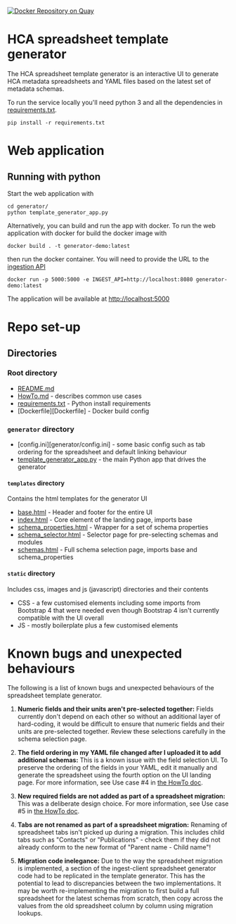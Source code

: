 [![Docker Repository on Quay](https://quay.io/repository/humancellatlas/schema-template-generator/status "Docker Repository on Quay")](https://quay.io/repository/humancellatlas/schema-template-generator)

# HCA spreadsheet template generator

The HCA spreadsheet template generator is an interactive UI to generate HCA metadata spreadsheets and YAML files based on the latest set of metadata schemas.

To run the service locally you'll need python 3 and all the dependencies in [requirements.txt](requirements.txt).


```
pip install -r requirements.txt
```


# Web application

## Running with python

Start the web application with

```
cd generator/
python template_generator_app.py
```

Alternatively, you can build and run the app with docker. To run the web application with docker for build the docker image with

```
docker build . -t generator-demo:latest
```

then run the docker container. You will need to provide the URL to the [ingestion API](https://github.com/HumanCellAtlas/ingest-core)

```
docker run -p 5000:5000 -e INGEST_API=http://localhost:8080 generator-demo:latest
```

The application will be available at <http://localhost:5000>


# Repo set-up

## Directories

### Root directory

- [README.md](README.md) 
- [HowTo.md](HowTo.md) - describes common use cases
- [requirements.txt](requirements.txt) - Python install requirements
- [Dockerfile][Dockerfile] - Docker build config

### `generator` directory

- [config.ini][generator/config.ini] - some basic config such as tab ordering for the spreadsheet and default linking behaviour
- [template_generator_app.py](generator/template_generator_app.py) - the main Python app that drives the generator

#### `templates` directory

Contains the html templates for the generator UI

- [base.html](generator/templates/base.html) - Header and footer for the entire UI
- [index.html](generator/templates/index.html) - Core element of the landing page, imports base
- [schema_properties.html](generator/templates/schema_properties.html) - Wrapper for a set of schema properties
- [schema_selector.html](generator/templates/schema_selector.html) - Selector page for pre-selecting schemas and modules
- [schemas.html](generator/templates/schemas.html) - Full schema selection page, imports base and schema_properties


#### `static` directory

Includes css, images and js (javascript) directories and their contents

- CSS - a few customised elements including some imports from Bootstrap 4 that were needed even though Bootstrap 4 isn't currently compatible with the UI overall
- JS - mostly boilerplate plus a few customised elements

# Known bugs and unexpected behaviours

The following is a list of known bugs and unexpected behaviours of the spreadsheet template generator.

1. **Numeric fields and their units aren't pre-selected together:** Fields currently don't depend on each other so without an additional layer of hard-coding, it would be difficult to ensure that numeric fields and their units are pre-selected together. Review these selections carefully in the schema selection page.

1. **The field ordering in my YAML file changed after I uploaded it to add additional schemas:** This is a known issue with the field selection UI. To preserve the ordering of the fields in your YAML, edit it manually and generate the spreadsheet using the fourth option on the UI landing page. For more information, see Use case #4 in [the HowTo doc](HowTo.md).

1. **New required fields are not added as part of a spreadsheet migration:** This was a deliberate design choice. For more information, see Use case #5 in [the HowTo doc](HowTo.md).

1. **Tabs are not renamed as part of a spreadsheet migration:** Renaming of spreadsheet tabs isn't picked up during a migration. This includes child tabs such as "Contacts" or "Publications" - check them if they did not already conform to the new format of "Parent name - Child name"!

1. **Migration code inelegance:** Due to the way the spreadsheet migration is implemented, a section of the ingest-client spreadsheet generator code had to be replicated in the template generator. This has the potential to lead to discrepancies between the two implementations. It may be worth re-implementing the migration to first build a full spreadsheet for the latest schemas from scratch, then copy across the values from the old spreadsheet column by column using migration lookups.

